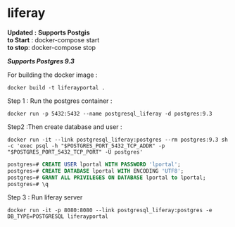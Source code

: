 # liferay

**Updated :**
**Supports Postgis** \
**to Start** : docker-compose start \
**to stop**: docker-compose stop 


***Supports Postgres 9.3***

For building the docker image :

```shell
docker build -t liferayportal .
```



Step 1 : Run the postgres container : 

```shell
docker run -p 5432:5432 --name postgresql_liferay -d postgres:9.3 
```

Step2 :Then create database and user :

```shell
docker run -it --link postgresql_liferay:postgres --rm postgres:9.3 sh -c 'exec psql -h "$POSTGRES_PORT_5432_TCP_ADDR" -p "$POSTGRES_PORT_5432_TCP_PORT" -U postgres'
```

```sql
postgres=# CREATE USER lportal WITH PASSWORD 'lportal';
postgres=# CREATE DATABASE lportal WITH ENCODING 'UTF8';
postgres=# GRANT ALL PRIVILEGES ON DATABASE lportal to lportal;
postgres=# \q
```


Step 3 : Run liferay server


```shell
docker run -it -p 8080:8080 --link postgresql_liferay:postgres -e DB_TYPE=POSTGRESQL liferayportal
```
